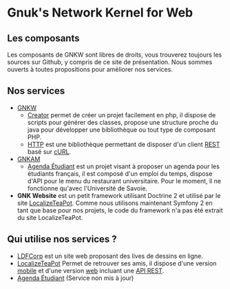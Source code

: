 # Gnuk's Network Kernel for Web

## Les composants

Les composants de GNKW sont libres de droits, vous trouverez toujours les
sources sur Github, y compris de ce site de présentation. Nous sommes ouverts à
toutes propositions pour améliorer nos services.

## Nos services

* [GNKW](https://github.com/gnkw)
    * [Creator](https://github.com/gnkw/creator) permet de créer un projet
      facilement en php, il dispose de scripts pour générer des classes, propose
      une structure proche du java pour développer une bibliothèque ou tout type
      de composant PHP.
    * [HTTP](https://github.com/gnkw/http) est une bibliothèque permettant de
      disposer d'un client [REST](http://opikanoba.org/tr/fielding/rest/) basé
      sur [cURL](http://curl.haxx.se/).
* [GNKAM](https://github.com/gnkam)
    * [Agenda Étudiant](https://github.com/gnkam/agenda-etudiant) est un projet
      visant à proposer un agenda pour les étudiants français, il est composé
      d'un emploi du temps, dispose d'API pour le menu du restaurant
      universitaire. Pour le moment, il ne fonctionne qu'avec l'Université de
      Savoie.
* __GNK Website__ est un petit framework utilisant Doctrine 2 et utilisé par le
  site [LocalizeTeaPot](https://github.com/Gnuk/ltp_site). Comme nous utilisons
  maintenant Symfony 2 en tant que base pour nos projets, le code du framework
  n'a pas été extrait du site LocalizeTeaPot.

## Qui utilise nos services ?

* [LDFCorp](http://ldfcorp.fr) est un site web proposant des lives de dessins
  en ligne.
* [LocalizeTeaPot](https://jibiki.univ-savoie.fr/ltpdev/) Permet de retrouver
  ses amis, il dispose d'une version
  [mobile](https://github.com/Gnuk/ltp_client_osm) et d'une version
  [web](https://github.com/Gnuk/ltp_site) incluant une
  [API REST](https://github.com/Gnuk/ltp_site/blob/master/REST.md).
* [Agenda Étudiant](http://edt.gnkw.org) (Service non mis à jour)
